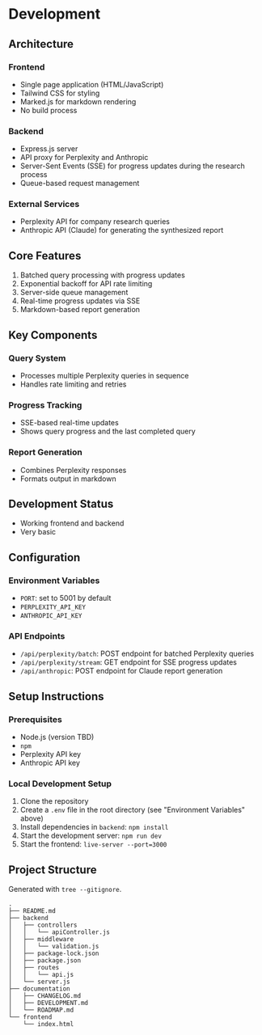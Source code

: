 # Development

## Architecture

### Frontend

- Single page application (HTML/JavaScript)
- Tailwind CSS for styling
- Marked.js for markdown rendering
- No build process

### Backend

- Express.js server
- API proxy for Perplexity and Anthropic
- Server-Sent Events (SSE) for progress updates during the research process
- Queue-based request management

### External Services

- Perplexity API for company research queries
- Anthropic API (Claude) for generating the synthesized report

## Core Features

1. Batched query processing with progress updates
2. Exponential backoff for API rate limiting
3. Server-side queue management
4. Real-time progress updates via SSE
5. Markdown-based report generation

## Key Components

### Query System

- Processes multiple Perplexity queries in sequence
- Handles rate limiting and retries

### Progress Tracking

- SSE-based real-time updates
- Shows query progress and the last completed query

### Report Generation

- Combines Perplexity responses
- Formats output in markdown

## Development Status

- Working frontend and backend
- Very basic

## Configuration

### Environment Variables

- `PORT`: set to 5001 by default
- `PERPLEXITY_API_KEY`
- `ANTHROPIC_API_KEY`

### API Endpoints

- `/api/perplexity/batch`: POST endpoint for batched Perplexity queries
- `/api/perplexity/stream`: GET endpoint for SSE progress updates
- `/api/anthropic`: POST endpoint for Claude report generation

## Setup Instructions

### Prerequisites

- Node.js (version TBD)
- `npm`
- Perplexity API key
- Anthropic API key

### Local Development Setup

1. Clone the repository
2. Create a `.env` file in the root directory (see "Environment Variables" above)
3. Install dependencies in `backend`: `npm install`
4. Start the development server: `npm run dev`
5. Start the frontend: `live-server --port=3000`

## Project Structure

Generated with `tree --gitignore`.

```plaintext
.
├── README.md
├── backend
│   ├── controllers
│   │   └── apiController.js
│   ├── middleware
│   │   └── validation.js
│   ├── package-lock.json
│   ├── package.json
│   ├── routes
│   │   └── api.js
│   └── server.js
├── documentation
│   ├── CHANGELOG.md
│   ├── DEVELOPMENT.md
│   └── ROADMAP.md
└── frontend
    └── index.html
```
